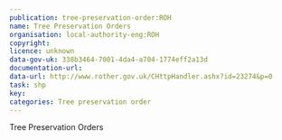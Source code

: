 ```yaml
---
publication: tree-preservation-order:ROH
name: Tree Preservation Orders
organisation: local-authority-eng:ROH
copyright: 
licence: unknown
data-gov-uk: 338b3464-7001-4da4-a704-1774eff2a13d
documentation-url: 
data-url: http://www.rother.gov.uk/CHttpHandler.ashx?id=23274&p=0
task: shp
key: 
categories: Tree preservation order
---
```


Tree Preservation Orders
